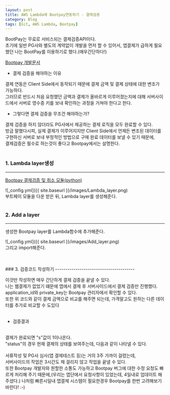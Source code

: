 ```yaml
---
layout: post
title: AWS Lambda에 Bootpay연동하기 - 결제검증
category: Blog
tags: [Git, AWS Lambda, Bootpay]
---
```


BootPay는 무료로 서비스되는 결제검증API이다.<br>
초기에 일반 PG사와 별도의 계약없이 개발을 먼저 할 수 있어서, 앱결제가 급하게 필요했던 나는 BootPay를 이용하기로 했다.(매우간단하다!)

[Bootpay 개발문서](https://docs.bootpay.co.kr)

* 결제 검증을 해야하는 이유

결제 연동은 Client Side에서 동작되기 때문에 결제 금액 및 결제 상태에 대한 변조가 가능하다.<br>
그러므로 반드시 처음 요청했던 금액과 결제가 올바르게 이루어졌는지에 대해 서버사이드에서 서버로 영수증 키를 보내 확인하는 과정을 거쳐야 한다고 한다.

* 그렇다면 결제 검증을 무조건 해야하는가?

결제 검증을 하지 않더라도 PG사에서 제공하는 결제 로직을 모두 완료할 수 있다.<br>
방금 말했다시피, 실제 결제가 이루어지지만 Client Side에서 언제든 변조된 데이터를 구현하신 서버로 보내 부정적인 방법으로 구매 완료 데이터를 보낼 수 있기 때문에,<br>
결제검증은 필수로 하는것이 좋다고 Bootpay에서는 설명한다.
<br>
<br>
### 1. Lambda layer생성
---------------------------------------

[Bootpay 결제검증 및 취소 모듈(python)](https://github.com/bootpay/server_python)

![_config.yml]({{ site.baseurl }}/images/Lambda_layer.png)
<br>
부트페이 모듈을 다운 받은 뒤, Lambda layer를 생성해준다.
<br>
<br>
### 2. Add a layer
---------------------------------------

생성한 Bootpay layer를 Lambda함수에 추가해준다.

![_config.yml]({{ site.baseurl }}/images/Add_layer.png)
<br>
그리고 import해준다.
<script src="https://gist.github.com/liampoet/68ee37108f40218d4bb02569760f9770.js"></script>
<br>
<br>
### 3. 검증코드 작성하기
---------------------------------------

<script src="https://gist.github.com/liampoet/1411491dd7db55df67987bb9327c4d15.js"></script>

이것만 작성하면 매우 간단하게 결제 검증을 끝낼 수 있다.<br>
나는 웹결제가 없었기 떄문에 앱에서 결제 후 서버사이드에서 결제 검증만 진행했다.<br>
application_id와 private_key는 Bootpay 관리자에서 확인할 수 있다.<br>
또한 위 코드와 같이 결제 금액으로 비교를 해주면 되는데, 가격말고도 원하는 다른 데이터를 추가로 비교할 수 도있다<br>
<br>

* 검증결과

<script src="https://gist.github.com/liampoet/090c67f98babb85aa1eb85d222a9b37c.js"></script>
<br>
결제가 완료되면 "s"값이 1이나온다.<br>
"status"의 경우 현재 결제의 상태를 보여주는데, 다음과 같이 나타낼 수 있다.
<br>
<script src="https://gist.github.com/liampoet/ca6a854498eeb95dccbd2eac2f703c24.js"></script>
<br>
서류작성 및 PG사 심사(앱 결제테스트 등)는 거의 3주 가까이 걸렸는데,<br>
서버사이드의 작업은 3시간도 채 걸리지 않고 작업을 끝낼 수 있다.<br>
또한 Bootpay 개발자와 원할한 소통도 가능하고 Bootpay 버그에 대한 수정 요청도 빠르게 처리해 주기 때문에,(우리는 앱단에서 요청사항이 있었는데, 4일내로 업데이트 해주셨다.)
나처럼 빠른시일내 앱결제 시스템이 필요한경우 Bootpay를 한번 고려해보기 바란다! :-)
